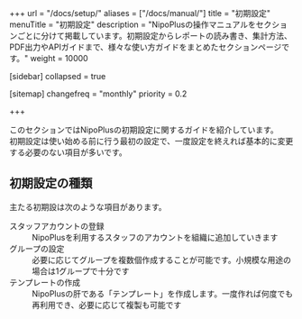 +++
url = "/docs/setup/"
aliases = ["/docs/manual/"]
title = "初期設定"
menuTitle = "初期設定"
description = "NipoPlusの操作マニュアルをセクションごとに分けて掲載しています。初期設定からレポートの読み書き、集計方法、PDF出力やAPIガイドまで、様々な使い方ガイドをまとめたセクションページです。"
weight = 10000

[sidebar]
collapsed = true

[sitemap]
  changefreq = "monthly"
  priority = 0.2

+++

このセクションではNipoPlusの初期設定に関するガイドを紹介しています。  
初期設定は使い始める前に行う最初の設定で、一度設定を終えれば基本的に変更する必要のない項目が多いです。

## 初期設定の種類

主たる初期設は次のような項目があります。

<dl class="basic">
<dt>スタッフアカウントの登録</dt>
<dd>NipoPlusを利用するスタッフのアカウントを組織に追加していきます</dd>
<dt>グループの設定</dt>
<dd>必要に応じてグループを複数個作成することが可能です。小規模な用途の場合は1グループで十分です</dd>
<dt>テンプレートの作成</dt>
<dd>NipoPlusの肝である「テンプレート」を作成します。一度作れば何度でも再利用でき、必要に応じて複製も可能です</dd>
</dl>

